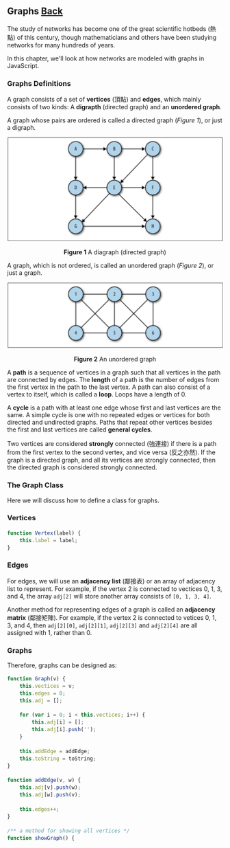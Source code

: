## Graphs [Back](./../data_structure.md)

The study of networks has become one of the great scientific hotbeds (熱點) of this century, though mathematicians and others have been studying networks for many hundreds of years.

In this chapter, we'll look at how networks are modeled with graphs in JavaScript.

### Graphs Definitions

A graph consists of a set of **vertices** (頂點) and **edges**, which mainly consists of two kinds: A **digrapth** (directed graph) and an **unordered graph**.

A graph whose pairs are ordered is called a directed graph (*Figure 1*), or just a digraph.

<p align="center">
    <img src="./a_digraph.png" title="diagraph" alt="diagraph" />
</p>

<p align="center">
    <strong>Figure 1</strong> A diagraph (directed graph)
</p>

A graph, which is not ordered, is called an unordered graph (*Figure 2*), or just a graph.

<p align="center">
    <img src="./an_unordered_graph.png" title="unordered graph" alt="unordered graph" />
</p>

<p align="center">
    <strong>Figure 2</strong> An unordered graph
</p>

A **path** is a sequence of vertices in a graph such that all vertices in the path are connected by edges. The **length** of a path is the number of edges from the first vertex in the path to the last vertex. A path can also consist of a vertex to itself, which is called a **loop**. Loops have a length of 0. 

A **cycle** is a path with at least one edge whose first and last vertices are the same. A simple cycle is one with no repeated edges or vertices for both directed and undirected graphs. Paths that repeat other vertices besides the first and last vertices are called **general cycles**. 

Two vertices are considered **strongly** connected (強連接) if there is a path from the first vertex to the second vertex, and vice versa (反之亦然). If the graph is a directed graph, and all its vertices are strongly connected, then the directed graph is considered strongly connected.

### The Graph Class

Here we will discuss how to define a class for graphs.

### Vertices

```js
function Vertex(label) {
    this.label = label;
}
```

### Edges

For edges, we will use an **adjacency list** (鄰接表) or an array of adjacency list to represent. For example, if the vertex 2 is connected to vectices 0, 1, 3, and 4, the array `adj[2]` will store another array consists of `[0, 1, 3, 4]`.

Another method for representing edges of a graph is called an **adjacency matrix** (鄰接矩陣). For example, if the vertex 2 is connected to vetices 0, 1, 3, and 4, then `adj[2][0]`, `adj[2][1]`, `adj[2][3]` and `adj[2][4]` are all assigned with 1, rather than 0.

### Graphs

Therefore, graphs can be designed as:

```js
function Graph(v) {
    this.vectices = v;
    this.edges = 0;
    this.adj = [];
    
    for (var i = 0; i < this.vectices; i++) {
        this.adj[i] = [];
        this.adj[i].push('');
    }
    
    this.addEdge = addEdge;
    this.toString = toString;
}

function addEdge(v, w) {
    this.adj[v].push(w);
    this.adj[w].push(v);
    
    this.edges++;
}

/** a method for showing all vertices */
function showGraph() {

```

